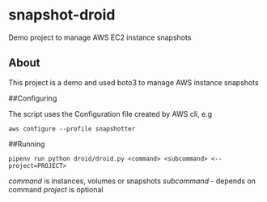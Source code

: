 # snapshot-droid
Demo project to manage AWS EC2 instance snapshots

## About

This project is a demo and used boto3 to manage AWS instance snapshots

##Configuring

The script uses the Configuration file created by AWS cli, e.g

`aws configure --profile snapshotter`

##Running

`pipenv run python droid/droid.py <command> <subcommand> <--project=PROJECT>`

*command* is instances, volumes or snapshots
*subcommand* - depends on command
*project* is optional
